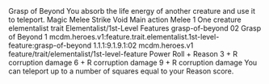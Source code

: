<ability>
  <name>Grasp of Beyond</name>
  <flavor>You absorb the life energy of another creature and use it to teleport.</flavor>
  <keywords>
    <keyword>Magic</keyword>
    <keyword>Melee</keyword>
    <keyword>Strike</keyword>
    <keyword>Void</keyword>
  </keywords>
  <type>Main action</type>
  <distance>Melee 1</distance>
  <target>One creature</target>
  <metadata>
    <class>elementalist</class>
    <feature_type>trait</feature_type>
    <file_dpath>Elementalist/1st-Level Features</file_dpath>
    <item_id>grasp-of-beyond</item_id>
    <item_index>02</item_index>
    <item_name>Grasp of Beyond</item_name>
    <level>1</level>
    <scc>mcdm.heroes.v1:feature.trait.elementalist.1st-level-feature:grasp-of-beyond</scc>
    <scdc>1.1.1:9.1.9.1:02</scdc>
    <source>mcdm.heroes.v1</source>
    <type>feature/trait/elementalist/1st-level-feature</type>
  </metadata>
  <effects>
    <effect type="roll">
      <roll>Power Roll + Reason</roll>
      <t1>3 + R corruption damage</t1>
      <t2>6 + R corruption damage</t2>
      <t3>9 + R corruption damage</t3>
    </effect>
    <effect type="mundane">You can teleport up to a number of squares equal to your Reason score.</effect>
  </effects>
</ability>
